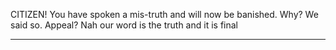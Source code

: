 CITIZEN! You have spoken a mis-truth and will now be banished. Why? We said so. Appeal? Nah
our word is the truth and it is final


-----

